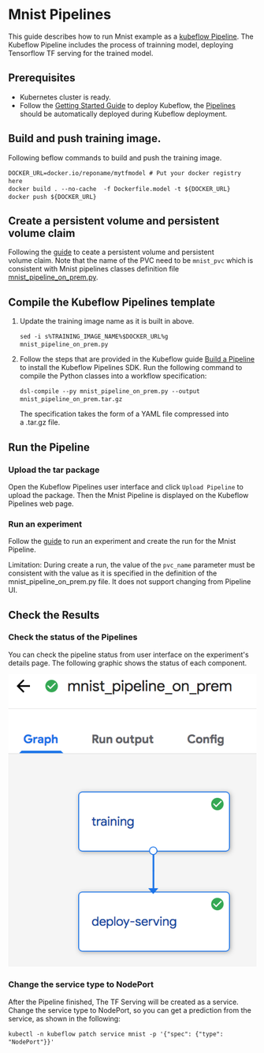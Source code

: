 
# Mnist Pipelines

This guide describes how to run Mnist example as a [kubeflow Pipeline](https://www.kubeflow.org/docs/pipelines/pipelines-overview/). The Kubeflow Pipeline includes the process of trainning model, deploying Tensorflow TF serving for the trained model. 

## Prerequisites

- Kubernetes cluster is ready.
- Follow the [Getting Started Guide](https://www.kubeflow.org/docs/started/getting-started/) to deploy Kubeflow, the [Pipelines](https://www.kubeflow.org/docs/pipelines/pipelines-overview/) should be automatically deployed during Kubeflow deployment.

## Build and push training image.

Following beflow commands to build and push the training image.

```
DOCKER_URL=docker.io/reponame/mytfmodel # Put your docker registry here
docker build . --no-cache  -f Dockerfile.model -t ${DOCKER_URL}
docker push ${DOCKER_URL}
```

## Create a persistent volume and persistent volume claim

Following the [guide](https://kubernetes.io/docs/concepts/storage/persistent-volumes/) to ceate a persistent volume and persistent volume claim. Note that the name of the PVC need to be `mnist_pvc` which is consistent with Mnist pipelines classes definition file [mnist_pipeline_on_prem.py](mnist_pipeline_on_prem.py).

## Compile the Kubeflow Pipelines template

1. Update the training image name as it is built in above.

    ```
    sed -i s%TRAINING_IMAGE_NAME%$DOCKER_URL%g mnist_pipeline_on_prem.py
    ```

2. Follow the steps that are provided in the Kubeflow guide [Build a Pipeline](https://www.kubeflow.org/docs/pipelines/build-pipeline/) to install the Kubeflow Pipelines SDK. Run the following command to compile the Python classes into a workflow specification:

    ```
    dsl-compile --py mnist_pipeline_on_prem.py --output mnist_pipeline_on_prem.tar.gz
    ```

    The specification takes the form of a YAML file compressed into a .tar.gz file.

## Run the Pipeline

### Upload the tar package

Open the Kubeflow Pipelines user interface and click `Upload Pipeline` to upload the package. Then the Mnist Pipeline is displayed on the Kubeflow Pipelines web page.

### Run an experiment

Follow the [guide](https://www.kubeflow.org/docs/pipelines/pipelines-quickstart/) to run an experiment and create the run for the Mnist Pipeline.

Limitation: During create a run, the value of the `pvc_name` parameter must be consistent with the value as it is specified in the definition of the mnist_pipeline_on_prem.py file. It does not support changing from Pipeline UI.

## Check the Results

### Check the status of the Pipelines

You can check the pipeline status from user interface on the experiment's details page. The following graphic shows the status of each component. 

![Pipeline](mnist_pipeline.png "Mnist Pipeline")

### Change the service type to NodePort

After the Pipeline finished, The TF Serving will be created as a service. Change the service type to NodePort, so you can get a prediction from the service, as shown in the following:
```
kubectl -n kubeflow patch service mnist -p '{"spec": {"type": "NodePort"}}'
```